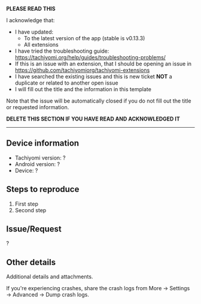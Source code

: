 **PLEASE READ THIS**

I acknowledge that:

- I have updated:
  - To the latest version of the app (stable is v0.13.3)
  - All extensions
- I have tried the troubleshooting guide: https://tachiyomi.org/help/guides/troubleshooting-problems/
- If this is an issue with an extension, that I should be opening an issue in https://github.com/tachiyomiorg/tachiyomi-extensions
- I have searched the existing issues and this is new ticket **NOT** a duplicate or related to another open issue
- I will fill out the title and the information in this template

Note that the issue will be automatically closed if you do not fill out the title or requested information.

**DELETE THIS SECTION IF YOU HAVE READ AND ACKNOWLEDGED IT**

---

## Device information
* Tachiyomi version: ?
* Android version: ?
* Device: ?

## Steps to reproduce
1. First step
2. Second step

## Issue/Request
?

## Other details
Additional details and attachments.

If you're experiencing crashes, share the crash logs from More → Settings → Advanced → Dump crash logs.
